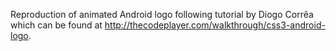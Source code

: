 Reproduction of animated Android logo following tutorial by Diogo Corrêa which can be found at http://thecodeplayer.com/walkthrough/css3-android-logo.